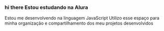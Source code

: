 ### hi there  Estou estudando na Alura
Estou me desenvolvendo na linguagem JavaScript
Utilizo esse espaço para minha organização e compartilhamento dos meu projetos desenvolvidos
